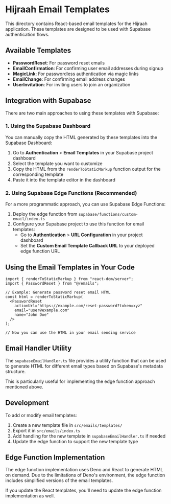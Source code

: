 # Hijraah Email Templates

This directory contains React-based email templates for the Hijraah application. These templates are designed to be used with Supabase authentication flows.

## Available Templates

- **PasswordReset**: For password reset emails
- **EmailConfirmation**: For confirming user email addresses during signup
- **MagicLink**: For passwordless authentication via magic links
- **EmailChange**: For confirming email address changes
- **UserInvitation**: For inviting users to join an organization

## Integration with Supabase

There are two main approaches to using these templates with Supabase:

### 1. Using the Supabase Dashboard

You can manually copy the HTML generated by these templates into the Supabase Dashboard:

1. Go to **Authentication** > **Email Templates** in your Supabase project dashboard
2. Select the template you want to customize
3. Copy the HTML from the `renderToStaticMarkup` function output for the corresponding template
4. Paste it into the template editor in the dashboard

### 2. Using Supabase Edge Functions (Recommended)

For a more programmatic approach, you can use Supabase Edge Functions:

1. Deploy the edge function from `supabase/functions/custom-email/index.ts`
2. Configure your Supabase project to use this function for email templates:
   - Go to **Authentication** > **URL Configuration** in your project dashboard
   - Set the **Custom Email Template Callback URL** to your deployed edge function URL

## Using the Email Templates in Your Code

```tsx
import { renderToStaticMarkup } from "react-dom/server";
import { PasswordReset } from "@/emails";

// Example: Generate password reset email HTML
const html = renderToStaticMarkup(
  <PasswordReset
    actionUrl="https://example.com/reset-password?token=xyz"
    email="user@example.com"
    name="John Doe"
  />
);

// Now you can use the HTML in your email sending service
```

## Email Handler Utility

The `supabaseEmailHandler.ts` file provides a utility function that can be used to generate HTML for different email types based on Supabase's metadata structure.

This is particularly useful for implementing the edge function approach mentioned above.

## Development

To add or modify email templates:

1. Create a new template file in `src/emails/templates/`
2. Export it in `src/emails/index.ts`
3. Add handling for the new template in `supabaseEmailHandler.ts` if needed
4. Update the edge function to support the new template type

## Edge Function Implementation

The edge function implementation uses Deno and React to generate HTML on demand. Due to the limitations of Deno's environment, the edge function includes simplified versions of the email templates.

If you update the React templates, you'll need to update the edge function implementation as well.
